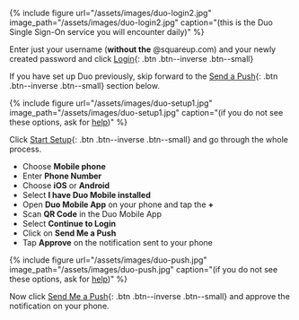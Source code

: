 {% include figure url="/assets/images/duo-login2.jpg" image_path="/assets/images/duo-login2.jpg" caption="(this is the Duo Single Sign-On service you will encounter daily)" %}

Enter just your username (**without the** @squareup.com) and your newly created password and click [Login](){: .btn .btn--inverse .btn--small}

If you have set up Duo previously, skip forward to the [Send a Push](#push){: .btn .btn--inverse .btn--small} section below.

{% include figure url="/assets/images/duo-setup1.jpg" image_path="/assets/images/duo-setup1.jpg" caption="(if you do not see these options, ask for [help](/help))" %}

Click [Start Setup](){: .btn .btn--inverse .btn--small} and go through the whole process.

* Choose **Mobile phone**
* Enter​ **Phone Number**
* Choose​ **iOS** or **Android**
* Select​ **I have Duo Mobile installed**
* Open​ **Duo Mobile App** on your phone and tap the **+**
* Scan **QR Code** in the Duo Mobile App
* Select​ **Continue to Login**
* Click on **S​end Me a Push**
* Tap **Approve** on the notification sent to your phone

<a name="push"></a>
{% include figure url="/assets/images/duo-push.jpg" image_path="/assets/images/duo-push.jpg" caption="(if you do not see these options, ask for [help](/help))" %}

Now click [S​end Me a Push](){: .btn .btn--inverse .btn--small} and approve the notification on your phone.